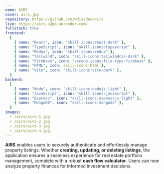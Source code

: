 ```yaml
---
name: AIRS
cover: airs.jpg
repository: https://github.com/wdiazdev/airs
live: https://airs-o2pq.onrender.com/
fullstack: true
frontend:
  [
    { name: "React", icon: "skill-icons:react-dark" },
    { name: "TypeScript", icon: "skill-icons:typescript" },
    { name: "Redux", icon: "skill-icons:redux" },
    { name: "Tailwind", icon: "skill-icons:tailwindcss-dark" },
    { name: "FireBase", icon: "vscode-icons:file-type-firebase" },
    { name: "HTML", icon: skill-icons:html },
    { name: "Vite", icon: "skill-icons:vite-dark" },
  ]
backend:
  [
    { name: "Node", icon: "skill-icons:nodejs-light" },
    { name: "JavaScript", icon: "skill-icons:javascript" },
    { name: "Express", icon: "skill-icons:expressjs-light" },
    { name: "MongoDB", icon: "skill-icons:mongodb" },
  ]
images:
  - /airs/airs-1.jpg
  - /airs/airs-2.jpg
  - /airs/airs-3.jpg
  - /airs/airs-4.jpg
---
```


**AIRS** enables users to securely authenticate and effortlessly manage property listings. Whether **creating, updating, or deleting listings**, the application ensures a seamless experience for real estate portfolio management, complete with a robust **cash flow calculator**. Users can now analyze property finances for informed investment decisions.
